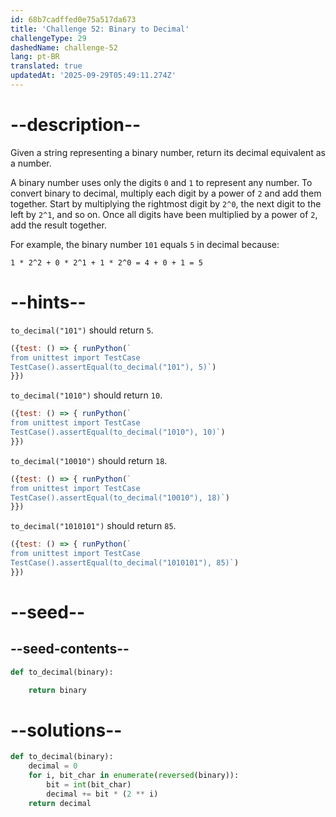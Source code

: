 ```yaml
---
id: 68b7cadffed0e75a517da673
title: 'Challenge 52: Binary to Decimal'
challengeType: 29
dashedName: challenge-52
lang: pt-BR
translated: true
updatedAt: '2025-09-29T05:49:11.274Z'
---
```


# --description--

Given a string representing a binary number, return its decimal equivalent as a number.

A binary number uses only the digits `0` and `1` to represent any number. To convert binary to decimal, multiply each digit by a power of `2` and add them together. Start by multiplying the rightmost digit by `2^0`, the next digit to the left by `2^1`, and so on. Once all digits have been multiplied by a power of `2`, add the result together.

For example, the binary number `101` equals `5` in decimal because:

```mathml
1 * 2^2 + 0 * 2^1 + 1 * 2^0 = 4 + 0 + 1 = 5
```

# --hints--

`to_decimal("101")` should return `5`.

```js
({test: () => { runPython(`
from unittest import TestCase
TestCase().assertEqual(to_decimal("101"), 5)`)
}})
```

`to_decimal("1010")` should return `10`.

```js
({test: () => { runPython(`
from unittest import TestCase
TestCase().assertEqual(to_decimal("1010"), 10)`)
}})
```

`to_decimal("10010")` should return `18`.

```js
({test: () => { runPython(`
from unittest import TestCase
TestCase().assertEqual(to_decimal("10010"), 18)`)
}})
```

`to_decimal("1010101")` should return `85`.

```js
({test: () => { runPython(`
from unittest import TestCase
TestCase().assertEqual(to_decimal("1010101"), 85)`)
}})
```

# --seed--

## --seed-contents--

```py
def to_decimal(binary):

    return binary
```

# --solutions--

```py
def to_decimal(binary):
    decimal = 0
    for i, bit_char in enumerate(reversed(binary)):
        bit = int(bit_char)
        decimal += bit * (2 ** i)
    return decimal
```
